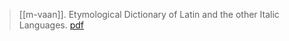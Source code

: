 > [[m-vaan]]. Etymological Dictionary of Latin and the other Italic Languages. [pdf](a/m-vaan2008.pdf)